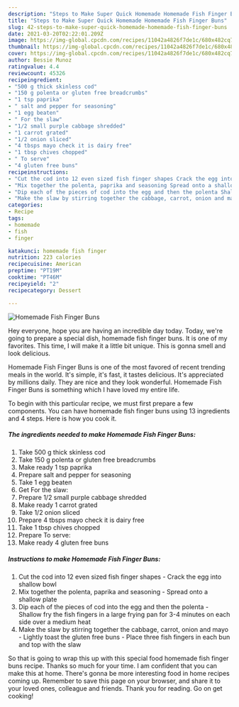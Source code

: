 ```yaml
---
description: "Steps to Make Super Quick Homemade Homemade Fish Finger Buns"
title: "Steps to Make Super Quick Homemade Homemade Fish Finger Buns"
slug: 42-steps-to-make-super-quick-homemade-homemade-fish-finger-buns
date: 2021-03-20T02:22:01.209Z
image: https://img-global.cpcdn.com/recipes/11042a4826f7de1c/680x482cq70/homemade-fish-finger-buns-recipe-main-photo.jpg
thumbnail: https://img-global.cpcdn.com/recipes/11042a4826f7de1c/680x482cq70/homemade-fish-finger-buns-recipe-main-photo.jpg
cover: https://img-global.cpcdn.com/recipes/11042a4826f7de1c/680x482cq70/homemade-fish-finger-buns-recipe-main-photo.jpg
author: Bessie Munoz
ratingvalue: 4.4
reviewcount: 45326
recipeingredient:
- "500 g thick skinless cod"
- "150 g polenta or gluten free breadcrumbs"
- "1 tsp paprika"
- " salt and pepper for seasoning"
- "1 egg beaten"
- " For the slaw"
- "1/2 small purple cabbage shredded"
- "1 carrot grated"
- "1/2 onion sliced"
- "4 tbsps mayo check it is dairy free"
- "1 tbsp chives chopped"
- " To serve"
- "4 gluten free buns"
recipeinstructions:
- "Cut the cod into 12 even sized fish finger shapes Crack the egg into shallow bowl"
- "Mix together the polenta, paprika and seasoning Spread onto a shallow plate"
- "Dip each of the pieces of cod into the egg and then the polenta Shallow fry the fish fingers in a large frying pan for 3-4 minutes on each side over a medium heat"
- "Make the slaw by stirring together the cabbage, carrot, onion and mayo Lightly toast the gluten free buns Place three fish fingers in each bun and top with the slaw"
categories:
- Recipe
tags:
- homemade
- fish
- finger

katakunci: homemade fish finger 
nutrition: 223 calories
recipecuisine: American
preptime: "PT19M"
cooktime: "PT46M"
recipeyield: "2"
recipecategory: Dessert

---
```



![Homemade Fish Finger Buns](https://img-global.cpcdn.com/recipes/11042a4826f7de1c/680x482cq70/homemade-fish-finger-buns-recipe-main-photo.jpg)

Hey everyone, hope you are having an incredible day today. Today, we're going to prepare a special dish, homemade fish finger buns. It is one of my favorites. This time, I will make it a little bit unique. This is gonna smell and look delicious.



Homemade Fish Finger Buns is one of the most favored of recent trending meals in the world. It's simple, it's fast, it tastes delicious. It's appreciated by millions daily. They are nice and they look wonderful. Homemade Fish Finger Buns is something which I have loved my entire life.


To begin with this particular recipe, we must first prepare a few components. You can have homemade fish finger buns using 13 ingredients and 4 steps. Here is how you cook it.

<!--inarticleads1-->

##### The ingredients needed to make Homemade Fish Finger Buns:

1. Take 500 g thick skinless cod
1. Take 150 g polenta or gluten free breadcrumbs
1. Make ready 1 tsp paprika
1. Prepare  salt and pepper for seasoning
1. Take 1 egg beaten
1. Get  For the slaw:
1. Prepare 1/2 small purple cabbage shredded
1. Make ready 1 carrot grated
1. Take 1/2 onion sliced
1. Prepare 4 tbsps mayo check it is dairy free
1. Take 1 tbsp chives chopped
1. Prepare  To serve:
1. Make ready 4 gluten free buns




<!--inarticleads2-->

##### Instructions to make Homemade Fish Finger Buns:

1. Cut the cod into 12 even sized fish finger shapes - Crack the egg into shallow bowl
1. Mix together the polenta, paprika and seasoning - Spread onto a shallow plate
1. Dip each of the pieces of cod into the egg and then the polenta - Shallow fry the fish fingers in a large frying pan for 3-4 minutes on each side over a medium heat
1. Make the slaw by stirring together the cabbage, carrot, onion and mayo - Lightly toast the gluten free buns - Place three fish fingers in each bun and top with the slaw




So that is going to wrap this up with this special food homemade fish finger buns recipe. Thanks so much for your time. I am confident that you can make this at home. There's gonna be more interesting food in home recipes coming up. Remember to save this page on your browser, and share it to your loved ones, colleague and friends. Thank you for reading. Go on get cooking!
